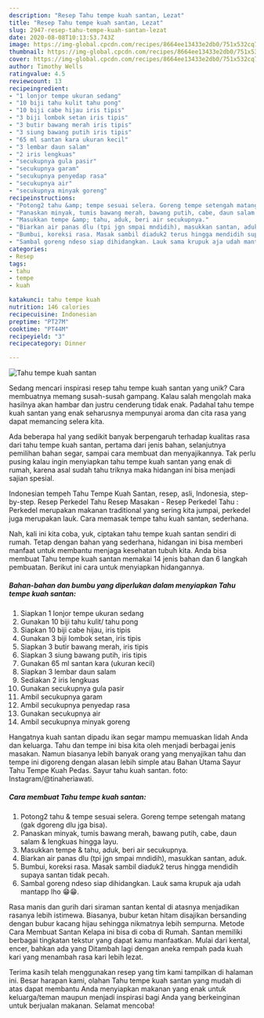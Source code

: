 ```yaml
---
description: "Resep Tahu tempe kuah santan, Lezat"
title: "Resep Tahu tempe kuah santan, Lezat"
slug: 2947-resep-tahu-tempe-kuah-santan-lezat
date: 2020-08-08T10:13:53.743Z
image: https://img-global.cpcdn.com/recipes/8664ee13433e2db0/751x532cq70/tahu-tempe-kuah-santan-foto-resep-utama.jpg
thumbnail: https://img-global.cpcdn.com/recipes/8664ee13433e2db0/751x532cq70/tahu-tempe-kuah-santan-foto-resep-utama.jpg
cover: https://img-global.cpcdn.com/recipes/8664ee13433e2db0/751x532cq70/tahu-tempe-kuah-santan-foto-resep-utama.jpg
author: Timothy Wells
ratingvalue: 4.5
reviewcount: 13
recipeingredient:
- "1 lonjor tempe ukuran sedang"
- "10 biji tahu kulit tahu pong"
- "10 biji cabe hijau iris tipis"
- "3 biji lombok setan iris tipis"
- "3 butir bawang merah iris tipis"
- "3 siung bawang putih iris tipis"
- "65 ml santan kara ukuran kecil"
- "3 lembar daun salam"
- "2 iris lengkuas"
- "secukupnya gula pasir"
- "secukupnya garam"
- "secukupnya penyedap rasa"
- "secukupnya air"
- "secukupnya minyak goreng"
recipeinstructions:
- "Potong2 tahu &amp; tempe sesuai selera. Goreng tempe setengah matang (gak dgoreng dlu jga bisa)."
- "Panaskan minyak, tumis bawang merah, bawang putih, cabe, daun salam &amp; lengkuas hingga layu."
- "Masukkan tempe &amp; tahu, aduk, beri air secukupnya."
- "Biarkan air panas dlu (tpi jgn smpai mndidih), masukkan santan, aduk."
- "Bumbui, koreksi rasa. Masak sambil diaduk2 terus hingga mendidih supaya santan tidak pecah."
- "Sambal goreng ndeso siap dihidangkan. Lauk sama krupuk aja udah mantapp lho 😁😁."
categories:
- Resep
tags:
- tahu
- tempe
- kuah

katakunci: tahu tempe kuah 
nutrition: 146 calories
recipecuisine: Indonesian
preptime: "PT27M"
cooktime: "PT44M"
recipeyield: "3"
recipecategory: Dinner

---
```



![Tahu tempe kuah santan](https://img-global.cpcdn.com/recipes/8664ee13433e2db0/751x532cq70/tahu-tempe-kuah-santan-foto-resep-utama.jpg)

Sedang mencari inspirasi resep tahu tempe kuah santan yang unik? Cara membuatnya memang susah-susah gampang. Kalau salah mengolah maka hasilnya akan hambar dan justru cenderung tidak enak. Padahal tahu tempe kuah santan yang enak seharusnya mempunyai aroma dan cita rasa yang dapat memancing selera kita.

Ada beberapa hal yang sedikit banyak berpengaruh terhadap kualitas rasa dari tahu tempe kuah santan, pertama dari jenis bahan, selanjutnya pemilihan bahan segar, sampai cara membuat dan menyajikannya. Tak perlu pusing kalau ingin menyiapkan tahu tempe kuah santan yang enak di rumah, karena asal sudah tahu triknya maka hidangan ini bisa menjadi sajian spesial.

Indonesian tempeh Tahu Tempe Kuah Santan, resep, asli, Indonesia, step-by-step. Resep Perkedel Tahu Resep Masakan - Resep Perkedel Tahu : Perkedel merupakan makanan traditional yang sering kita jumpai, perkedel juga merupakan lauk. Cara memasak tempe tahu kuah santan, sederhana.


Nah, kali ini kita coba, yuk, ciptakan tahu tempe kuah santan sendiri di rumah. Tetap dengan bahan yang sederhana, hidangan ini bisa memberi manfaat untuk membantu menjaga kesehatan tubuh kita. Anda bisa membuat Tahu tempe kuah santan memakai 14 jenis bahan dan 6 langkah pembuatan. Berikut ini cara untuk menyiapkan hidangannya.

<!--inarticleads1-->

##### Bahan-bahan dan bumbu yang diperlukan dalam menyiapkan Tahu tempe kuah santan:

1. Siapkan 1 lonjor tempe ukuran sedang
1. Gunakan 10 biji tahu kulit/ tahu pong
1. Siapkan 10 biji cabe hijau, iris tipis
1. Gunakan 3 biji lombok setan, iris tipis
1. Siapkan 3 butir bawang merah, iris tipis
1. Siapkan 3 siung bawang putih, iris tipis
1. Gunakan 65 ml santan kara (ukuran kecil)
1. Siapkan 3 lembar daun salam
1. Sediakan 2 iris lengkuas
1. Gunakan secukupnya gula pasir
1. Ambil secukupnya garam
1. Ambil secukupnya penyedap rasa
1. Gunakan secukupnya air
1. Ambil secukupnya minyak goreng


Hangatnya kuah santan dipadu ikan segar mampu memuaskan lidah Anda dan keluarga. Tahu dan tempe ini bisa kita oleh menjadi berbagai jenis masakan. Namun biasanya lebih banyak orang yang menyajikan tahu dan tempe ini digoreng dengan alasan lebih simple atau Bahan Utama Sayur Tahu Tempe Kuah Pedas. Sayur tahu kuah santan. foto: Instagram/@tinaheriawati. 

<!--inarticleads2-->

##### Cara membuat Tahu tempe kuah santan:

1. Potong2 tahu &amp; tempe sesuai selera. Goreng tempe setengah matang (gak dgoreng dlu jga bisa).
1. Panaskan minyak, tumis bawang merah, bawang putih, cabe, daun salam &amp; lengkuas hingga layu.
1. Masukkan tempe &amp; tahu, aduk, beri air secukupnya.
1. Biarkan air panas dlu (tpi jgn smpai mndidih), masukkan santan, aduk.
1. Bumbui, koreksi rasa. Masak sambil diaduk2 terus hingga mendidih supaya santan tidak pecah.
1. Sambal goreng ndeso siap dihidangkan. Lauk sama krupuk aja udah mantapp lho 😁😁.


Rasa manis dan gurih dari siraman santan kental di atasnya menjadikan rasanya lebih istimewa. Biasanya, bubur ketan hitam disajikan bersanding dengan bubur kacang hijau sehingga nikmatnya lebih sempurna. Metode Cara Membuat Santan Kelapa ini bisa di coba di Rumah. Santan memiliki berbagai tingkatan tekstur yang dapat kamu manfaatkan. Mulai dari kental, encer, bahkan ada yang Ditambah lagi dengan aneka rempah pada kuah kari yang menambah rasa kari lebih lezat. 

Terima kasih telah menggunakan resep yang tim kami tampilkan di halaman ini. Besar harapan kami, olahan Tahu tempe kuah santan yang mudah di atas dapat membantu Anda menyiapkan makanan yang enak untuk keluarga/teman maupun menjadi inspirasi bagi Anda yang berkeinginan untuk berjualan makanan. Selamat mencoba!
